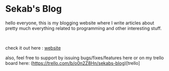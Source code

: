 # Sekab's Blog

hello everyone, this is my blogging website where I write articles about pretty
much everything related to programming and other interesting stuff. <br>


<br>


check it out here : [website](https://sekab-blog.firebaseapp.com/about) <br>

also, feel free to support by issuing bugs/fixes/features here or on my trello board here:
(https://trello.com/b/o0n2Z8Hn/sekabs-blog)[trello]